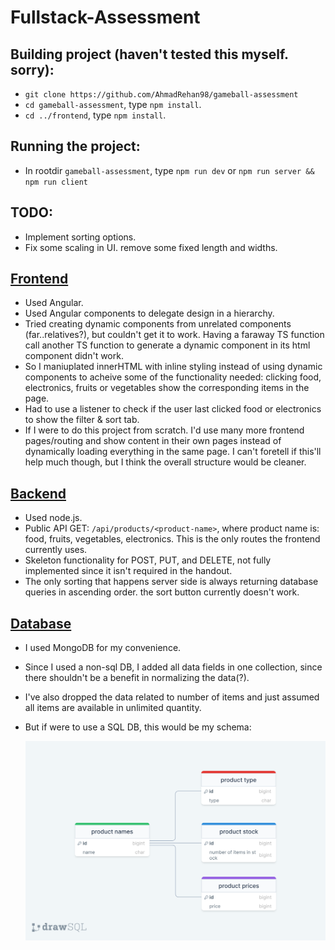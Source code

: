 # Fullstack-Assessment

## Building project (haven't tested this myself. sorry):
- `git clone https://github.com/AhmadRehan98/gameball-assessment`
- `cd gameball-assessment`, type `npm install`.
- `cd ../frontend`, type `npm install`.

## Running the project:
- In rootdir `gameball-assessment`, type `npm run dev` or `npm run server && npm run client`

## TODO:
- Implement sorting options.
- Fix some scaling in UI. remove some fixed length and widths.

## [Frontend](./frontend)
- Used Angular.
- Used Angular components to delegate design in a hierarchy. 
- Tried creating dynamic components from unrelated components (far..relatives?), but couldn't get it to work. Having a faraway TS function call another TS function to generate a dynamic component in its html component didn't work.
- So I maniuplated innerHTML with inline styling instead of using dynamic components to acheive some of the functionality needed: clicking food, electronics, fruits or vegetables show the corresponding items in the page.
- Had to use a listener to check if the user last clicked food or electronics to show the filter & sort tab.
- If I were to do this project from scratch. I'd use many more frontend pages/routing and show content in their own pages instead of dynamically loading everything in the same page. I can't foretell if this'll help much though, but I think the overall structure would be cleaner.

## [Backend](./backend)
- Used node.js.
- Public API GET: `/api/products/<product-name>`, where product name is: food, fruits, vegetables, electronics. This is the only routes the frontend currently uses.
- Skeleton functionality for POST, PUT, and DELETE, not fully implemented since it isn't required in the handout.
- The only sorting that happens server side is always returning database queries in ascending order. the sort button currently doesn't work.


## [Database](./backend/config/)
- I used MongoDB for my convenience.
- Since I used a non-sql DB, I added all data fields in one collection, since there shouldn't be a benefit in normalizing the data(?). 
- I've also dropped the data related to number of items and just assumed all items are available in unlimited quantity.
- But if were to use a SQL DB, this would be my schema:

  ![image](./schema.png)
